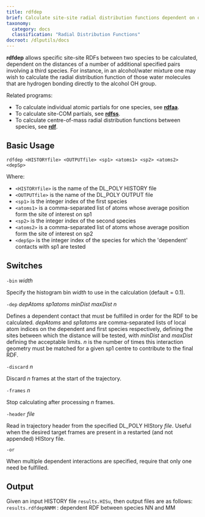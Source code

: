 ```yaml
---
title: rdfdep
brief: Calculate site-site radial distribution functions dependent on other contacts
taxonomy:
  category: docs
  classification: "Radial Distribution Functions"
docroot: /dlputils/docs
---
```


**rdfdep** allows specific site-site RDFs between two species to be calculated, dependent on the distances of a number of additional specified pairs involving a third species. For instance, in an alcohol/water mixture one may wish to calculate the radial distribution function of those water molecules that are hydrogen bonding directly to the alcohol OH group.

Related programs:
+ To calculate individual atomic partials for one species, see [**rdfaa**](/dlputils/docs/utilities/rdfaa).
+ To calculate site-COM partials, see [**rdfss**](/dlputils/docs/utilities/rdfss).
+ To calculate centre-of-mass radial distribution functions between species, see [**rdf**](/dlputils/docs/utilities/rdf).

## Basic Usage

```
rdfdep <HISTORYfile> <OUTPUTfile> <sp1> <atoms1> <sp2> <atoms2> <depSp>
```

Where:
+ `<HISTORYfile>` is the name of the DL_POLY HISTORY file
+ `<OUTPUTfile>` is the name of the DL_POLY OUTPUT file
+ `<sp1>` is the integer index of the first species
+ `<atoms1>` is a comma-separated list of atoms whose average position form the site of interest on sp1
+ `<sp2>` is the integer index of the second species
+ `<atoms2>` is a comma-separated list of atoms whose average position form the site of interest on sp2
+ `<depSp>` is the integer index of the species for which the 'dependent' contacts with sp1 are tested

## Switches

`-bin` _width_

Specify the histogram bin _width_ to use in the calculation (default = 0.1).

`-dep` _depAtoms_ _sp1atoms_ _minDist_ _maxDist_ _n_

Defines a dependent contact that must be fulfilled in order for the RDF to be calculated. _depAtoms_ and _sp1atoms_ are comma-separated lists of local atom indices on the dependent and first species respectively, defining the sites between which the distance will be tested, with _minDist_ and _maxDist_ defining the acceptable limits. _n_ is the number of times this interaction geometry must be matched for a given sp1 centre to contribute to the final RDF.

`-discard` _n_

Discard _n_ frames at the start of the trajectory.

`-frames` _n_

Stop calculating after processing _n_ frames.

`-header` _file_

Read in trajectory header from the specified DL_POLY HIStory _file_. Useful when the desired target frames are present in a restarted (and not appended) HIStory file.

`-or`

When multiple dependent interactions are specified, require that only one need be fulfilled.

## Output

Given an input HISTORY file `results.HISu`, then output files are as follows:
`results.rdfdepNNMM` : dependent RDF between species NN and MM


